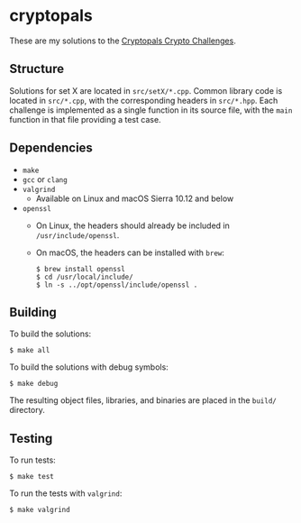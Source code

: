 # cryptopals

These are my solutions to the [Cryptopals Crypto
Challenges](https://cryptopals.com).


## Structure

Solutions for set X are located in `src/setX/*.cpp`. Common library code is
located in `src/*.cpp`, with the corresponding headers in `src/*.hpp`. Each
challenge is implemented as a single function in its source file, with the
`main` function in that file providing a test case.


## Dependencies

- `make`
- `gcc` or `clang`
- `valgrind`
  - Available on Linux and macOS Sierra 10.12 and below
- `openssl`
  - On Linux, the headers should already be included in `/usr/include/openssl`.
  - On macOS, the headers can be installed with `brew`:

		$ brew install openssl
		$ cd /usr/local/include/
		$ ln -s ../opt/openssl/include/openssl .


## Building

To build the solutions:

	$ make all

To build the solutions with debug symbols:

	$ make debug

The resulting object files, libraries, and binaries are placed in the `build/`
directory.


## Testing

To run tests:

	$ make test

To run the tests with `valgrind`:

	$ make valgrind
